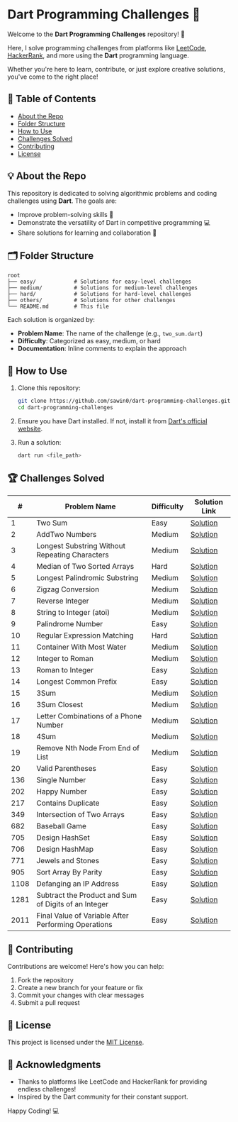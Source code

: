 # Dart Programming Challenges 🚀

Welcome to the **Dart Programming Challenges** repository! 🎉

Here, I solve programming challenges from platforms like [LeetCode](https://leetcode.com/), [HackerRank](https://www.hackerrank.com/), and more using the **Dart** programming language.

Whether you're here to learn, contribute, or just explore creative solutions, you've come to the right place!

## 📝 Table of Contents

* [About the Repo](#about-the-repo)
* [Folder Structure](#folder-structure)
* [How to Use](#how-to-use)
* [Challenges Solved](#challenges-solved)
* [Contributing](#contributing)
* [License](#license)

## 💡 About the Repo

This repository is dedicated to solving algorithmic problems and coding challenges using **Dart**. The goals are:

* Improve problem-solving skills 🧠
* Demonstrate the versatility of Dart in competitive programming 💻
* Share solutions for learning and collaboration 🤝

## 🗂️ Folder Structure

```plaintext
root
├── easy/            # Solutions for easy-level challenges
├── medium/          # Solutions for medium-level challenges
├── hard/            # Solutions for hard-level challenges
├── others/          # Solutions for other challenges
└── README.md        # This file
```

Each solution is organized by:

* **Problem Name**: The name of the challenge (e.g., `two_sum.dart`)
* **Difficulty**: Categorized as easy, medium, or hard
* **Documentation**: Inline comments to explain the approach

## 🚀 How to Use

1. Clone this repository:
   ```bash
   git clone https://github.com/sawin0/dart-programming-challenges.git
   cd dart-programming-challenges
   ```

2. Ensure you have Dart installed. If not, install it from [Dart's official website](https://dart.dev/get-dart).

3. Run a solution:
   ```bash
   dart run <file_path>
   ```

## 🏆 Challenges Solved

| # | Problem Name | Difficulty | Solution Link |
|----|--------------|------------|---------------|
| 1 | Two Sum | Easy | [Solution](easy/two_sum.dart) |
| 2 | AddTwo Numbers | Medium | [Solution](easy/two_sum.dart) |
| 3 | Longest Substring Without Repeating Characters | Medium | [Solution](medium/longest_substring_without_repeating.dart) |
| 4 | Median of Two Sorted Arrays | Hard | [Solution](hard/median_of_two_sorted_arrays.dart) |
| 5 | Longest Palindromic Substring | Medium | [Solution](medium/longest_palindromic_substring.dart) |
| 6 | Zigzag Conversion | Medium | [Solution](medium/zigzag_conversion.dart) |
| 7 | Reverse Integer | Medium | [Solution](medium/reverse_integer.dart) |
| 8 | String to Integer (atoi) | Medium | [Solution](medium/string_to_integer_(atoi).dart) |
| 9 | Palindrome Number | Easy | [Solution](medium/palindrome_number.dart) |
| 10 | Regular Expression Matching | Hard | [Solution](hard/regular_expression_matching.dart) |
| 11 | Container With Most Water | Medium | [Solution](medium/container_with_most_water.dart) |
| 12 | Integer to Roman | Medium | [Solution](medium/integer_to_roman.dart) |
| 13 | Roman to Integer | Easy | [Solution](medium/roman_to_integer.dart) |
| 14 | Longest Common Prefix | Easy | [Solution](easy/longest_common_prefix.dart) |
| 15 | 3Sum | Medium | [Solution](medium/3_sum.dart) |
| 16 | 3Sum Closest | Medium | [Solution](medium/3_sum_closest.dart) |
| 17 | Letter Combinations of a Phone Number | Medium | [Solution](medium/letter_combinations_of_a_phone_number.dart) |
| 18 | 4Sum | Medium | [Solution](medium/4_sum.dart) |
| 19 | Remove Nth Node From End of List | Medium | [Solution](medium/remove_nth_node_from_end_of_list.dart) |
| 20 | Valid Parentheses | Easy | [Solution](easy/valid_parentheses.dart) |
| 136 | Single Number | Easy | [Solution](easy/single_number.dart) |
| 202 | Happy Number | Easy | [Solution](easy/happy_number.dart) |
| 217 | Contains Duplicate | Easy | [Solution](easy/contains_duplicate.dart) |
| 349 | Intersection of Two Arrays | Easy | [Solution](easy/intersection_of_two_array.dart) |
| 682 | Baseball Game | Easy | [Solution](easy/baseball_game.dart) |
| 705 | Design HashSet | Easy | [Solution](easy/design_hashset.dart) |
| 706 | Design HashMap | Easy | [Solution](easy/design_hashmap.dart) |
| 771 | Jewels and Stones | Easy | [Solution](hard/jewels_and_stones.dart) |
| 905 | Sort Array By Parity | Easy | [Solution](easy/sort_array_by_parity.dart) |
| 1108 | Defanging an IP Address | Easy | [Solution](medium/defanging_ip_address.dart) |
|1281 | Subtract the Product and Sum of Digits of an Integer | Easy | [Solution](easy/subtract_the_product_and_sum_of_digits_of_an_integer.dart) |
| 2011 | Final Value of Variable After Performing Operations | Easy | [Solution](medium/final_value_after_operation.dart) |



## 🤝 Contributing

Contributions are welcome! Here's how you can help:

1. Fork the repository
2. Create a new branch for your feature or fix
3. Commit your changes with clear messages
4. Submit a pull request

## 📜 License

This project is licensed under the [MIT License](LICENSE).

## 🌟 Acknowledgments

* Thanks to platforms like LeetCode and HackerRank for providing endless challenges!
* Inspired by the Dart community for their constant support.

Happy Coding! 💻
